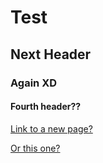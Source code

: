 # Test
## Next Header
### Again XD
#### Fourth header??
[Link to a new page?](anotherpage.md)

[Or this one?](NewLink/newlinkpage.md)